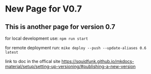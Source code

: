 # New Page for V0.7

## This is another page for version 0.7

for local development use:
```npm run start```

for remote deployment run:
```mike deploy --push --update-aliases 0.6 latest```

link to doc in the offical site
https://squidfunk.github.io/mkdocs-material/setup/setting-up-versioning/#publishing-a-new-version